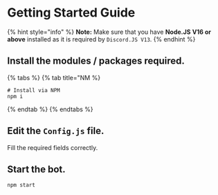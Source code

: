 # Getting Started Guide
{% hint style="info" %}
**Note:** Make sure that you have **Node.JS** **V16 or above** installed as it is required by `Discord.JS V13`.
{% endhint %}

## Install the modules / packages required.
{% tabs %}
{% tab title="NM %}
```
# Install via NPM
npm i
```
{% endtab %}
{% endtabs %}

## Edit the `Config.js` file.
Fill the required fields correctly.

## Start the bot.
```js
npm start
```
